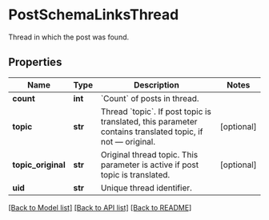 # PostSchemaLinksThread

Thread in which the post was found.

## Properties
Name | Type | Description | Notes
------------ | ------------- | ------------- | -------------
**count** | **int** | &#x60;Count&#x60; of posts in thread. | 
**topic** | **str** | Thread &#x60;topic&#x60;. If post topic is translated, this parameter contains translated topic, if not — original. | [optional] 
**topic_original** | **str** | Original thread topic. This parameter is active if post topic is translated. | [optional] 
**uid** | **str** | Unique thread identifier. | 

[[Back to Model list]](../README.md#documentation-for-models) [[Back to API list]](../README.md#documentation-for-api-endpoints) [[Back to README]](../README.md)


